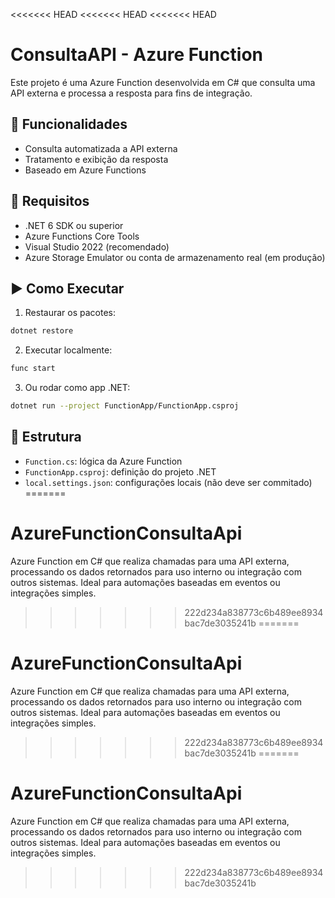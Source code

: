<<<<<<< HEAD
<<<<<<< HEAD
<<<<<<< HEAD
# ConsultaAPI - Azure Function

Este projeto é uma Azure Function desenvolvida em C# que consulta uma API externa e processa a resposta para fins de integração.

## 🚀 Funcionalidades

- Consulta automatizada a API externa
- Tratamento e exibição da resposta
- Baseado em Azure Functions

## 🧰 Requisitos

- .NET 6 SDK ou superior
- Azure Functions Core Tools
- Visual Studio 2022 (recomendado)
- Azure Storage Emulator ou conta de armazenamento real (em produção)

## ▶️ Como Executar

1. Restaurar os pacotes:
```bash
dotnet restore
```

2. Executar localmente:
```bash
func start
```

3. Ou rodar como app .NET:
```bash
dotnet run --project FunctionApp/FunctionApp.csproj
```

## 📁 Estrutura

- `Function.cs`: lógica da Azure Function
- `FunctionApp.csproj`: definição do projeto .NET
- `local.settings.json`: configurações locais (não deve ser commitado)
=======
# AzureFunctionConsultaApi
Azure Function em C# que realiza chamadas para uma API externa, processando os dados retornados para uso interno ou integração com outros sistemas. Ideal para automações baseadas em eventos ou integrações simples.
>>>>>>> 222d234a838773c6b489ee8934bac7de3035241b
=======
# AzureFunctionConsultaApi
Azure Function em C# que realiza chamadas para uma API externa, processando os dados retornados para uso interno ou integração com outros sistemas. Ideal para automações baseadas em eventos ou integrações simples.
>>>>>>> 222d234a838773c6b489ee8934bac7de3035241b
=======
# AzureFunctionConsultaApi
Azure Function em C# que realiza chamadas para uma API externa, processando os dados retornados para uso interno ou integração com outros sistemas. Ideal para automações baseadas em eventos ou integrações simples.
>>>>>>> 222d234a838773c6b489ee8934bac7de3035241b
